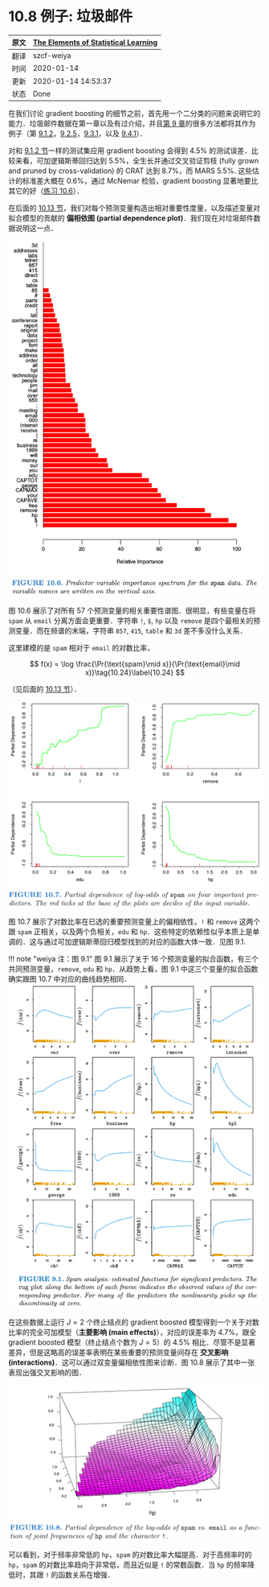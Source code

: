 # 10.8 例子: 垃圾邮件

| 原文   | [The Elements of Statistical Learning](https://web.stanford.edu/~hastie/ElemStatLearn/printings/ESLII_print12.pdf) |
| ---- | ---------------------------------------- |
| 翻译   | szcf-weiya                               |
| 时间   | 2020-01-14                               |
|更新|2020-01-14 14:53:37|
|状态|Done|

在我们讨论 gradient boosting 的细节之前，首先用一个二分类的问题来说明它的能力．垃圾邮件数据在第一章以及有过介绍，并且[第 9 章](/09-Additive-Models-Trees-and-Related-Methods/9.0-Introduction/index.html)的很多方法都将其作为例子（第 [9.1.2](/09-Additive-Models-Trees-and-Related-Methods/9.1-Generalized-Additive-Models/index.html#_3)，[9.2.5](/09-Additive-Models-Trees-and-Related-Methods/9.2-Tree-Based-Methods/index.html#_14)，[9.3.1](/09-Additive-Models-Trees-and-Related-Methods/9.3-PRIM/index.html#_1)，以及 [9.4.1](/09-Additive-Models-Trees-and-Related-Methods/9.4-MARS/index.html#_1)）．

对和 [9.1.2 节](/09-Additive-Models-Trees-and-Related-Methods/9.1-Generalized-Additive-Models/index.html#_3)一样的测试集应用 gradient boosting 会得到 4.5% 的测试误差．比较来看，可加逻辑斯蒂回归达到 5.5%，全生长并通过交叉验证剪枝 (fully grown and pruned by cross-validation) 的 CRAT 达到 8.7%，而 MARS 5.5%. 这些估计的标准差大概在 0.6%，通过 McNemar 检验，gradient boosting 显著地要比其它的好（[练习 10.6](https://github.com/szcf-weiya/ESL-CN/issues/214)）．

在后面的 [10.13 节](/10-Boosting-and-Additive-Trees/10.13-Interpretation/index.html)，我们对每个预测变量构造出相对重要性度量，以及描述变量对拟合模型的贡献的 **偏相依图 (partial dependence plot)**．我们现在对垃圾邮件数据说明这一点．

![](../img/10/fig10.6.png)

图 10.6 展示了对所有 57 个预测变量的相关重要性谱图．很明显，有些变量在将 `spam` 从 `email` 分离方面会更重要．字符串 `!`, `$`, `hp` 以及 `remove` 是四个最相关的预测变量．而在频谱的末端，字符串 `857`, `415`, `table` 和 `3d` 差不多没什么关系．

这里建模的是 `spam` 相对于 `email` 的对数比率，

$$
f(x) = \log \frac{\Pr(\text{spam}\mid x)}{\Pr(\text{email}\mid x)}\tag{10.24}\label{10.24}
$$

（见后面的 [10.13 节](/10-Boosting-and-Additive-Trees/10.13-Interpretation/index.html)）．

![](../img/10/fig10.7.png)

图 10.7 展示了对数比率在已选的重要预测变量上的偏相依性，`!` 和 `remove` 这两个跟 `spam` 正相关，以及两个负相关，`edu` 和 `hp`．这些特定的依赖性似乎本质上是单调的．这与通过可加逻辑斯蒂回归模型找到的对应的函数大体一致．见图 9.1.

!!! note "weiya 注：图 9.1"
    图 9.1 展示了关于 16 个预测变量的拟合函数，有三个共同预测变量，`remove`, `edu` 和 `hp`．从趋势上看，图 9.1 中这三个变量的拟合函数确实跟图 10.7 中对应的曲线趋势相同．
    ![](../img/09/fig9.1.png)
    

在这些数据上运行 $J=2$ 个终止结点的 gradient boosted 模型得到一个关于对数比率的完全可加模型（**主要影响 (main effects)**），对应的误差率为 4.7%，跟全 gradient boosted 模型（终止结点个数为 $J=5$）的 4.5% 相比．尽管不是显著差异，但是这略高的误差率表明在某些重要的预测变量间存在 **交叉影响 (interactions)**．这可以通过双变量偏相依性图来诊断．图 10.8 展示了其中一张表现出强交叉影响的图．

![](../img/10/fig10.8.png)

可以看到，对于频率非常低的 `hp`，`spam` 的对数比率大幅提高．对于高频率时的 `hp`，`spam` 的对数比率趋向于非常低，而且近似是 `!` 的常数函数．当 `hp` 的频率降低时，其跟 `!` 的函数关系在增强． 